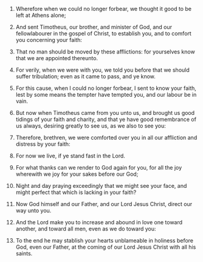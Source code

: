 1. Wherefore when we could no longer forbear, we thought it good to
be left at Athens alone;

2. And sent Timotheus, our brother, and
minister of God, and our fellowlabourer in the gospel of Christ, to
establish you, and to comfort you concerning your faith:

3. That no
man should be moved by these afflictions: for yourselves know that we
are appointed thereunto.

4. For verily, when we were with you, we told you before that we
should suffer tribulation; even as it came to pass, and ye know.

5. For this cause, when I could no longer forbear, I sent to know
your faith, lest by some means the tempter have tempted you, and our
labour be in vain.

6. But now when Timotheus came from you unto us, and brought us good
tidings of your faith and charity, and that ye have good remembrance
of us always, desiring greatly to see us, as we also to see you:

7. Therefore, brethren, we were comforted over you in all our affliction
and distress by your faith:

8. For now we live, if ye stand fast in
the Lord.

9. For what thanks can we render to God again for you, for all the
joy wherewith we joy for your sakes before our God;

10. Night and day
praying exceedingly that we might see your face, and might perfect
that which is lacking in your faith?

11. Now God himself and our
Father, and our Lord Jesus Christ, direct our way unto you.

12. And the Lord make you to increase and abound in love one toward
another, and toward all men, even as we do toward you:

13. To the end
he may stablish your hearts unblameable in holiness before God, even
our Father, at the coming of our Lord Jesus Christ with all his
saints.